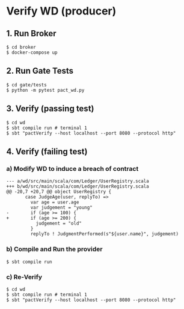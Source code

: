 # Verify WD (producer)

## 1. Run Broker
```
$ cd broker
$ docker-compose up
```

## 2. Run Gate Tests
```
$ cd gate/tests
$ python -m pytest pact_wd.py
```

## 3. Verify (passing test)

```
$ cd wd
$ sbt compile run # terminal 1
$ sbt "pactVerify --host localhost --port 8080 --protocol http"
```

## 4. Verify (failing test)

### a) Modify WD to induce a breach of contract

```
--- a/wd/src/main/scala/com/Ledger/UserRegistry.scala
+++ b/wd/src/main/scala/com/Ledger/UserRegistry.scala
@@ -20,7 +20,7 @@ object UserRegistry {
       case JudgeAge(user, replyTo) =>
         var age = user.age
         var judgement = "young"
-        if (age >= 100) {
+        if (age >= 200) {
           judgement = "old"
         }
         replyTo ! JudgmentPerformed(s"${user.name}", judgement)
```

### b) Compile and Run the provider
```
$ sbt compile run
```

### c) Re-Verify

```
$ cd wd
$ sbt compile run # terminal 1
$ sbt "pactVerify --host localhost --port 8080 --protocol http"
```